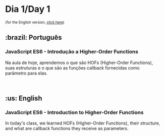 # Dia 1/Day 1

<small>(for the English version, <a href="#en">click here</a>)</small>

<h2>:brazil: Português</h2>
<h3>JavaScript ES6 - Introdução a Higher-Order Functions</h3>
<p>Na aula de hoje, aprendemos o que são HOFs (Higher-Order Functions), suas estruturas e o que são as funções callback fornecidas como parâmetro para elas.</p>
<br>

<h2 id="en">:us: English</h2>
<h3>JavaScript ES6 - Introduction to Higher-Order Functions</h3>
<p>In today's class, we learned HOFs (Higher-Order Functions), their structure, and what are callback functions they receive as parameters.</p>
